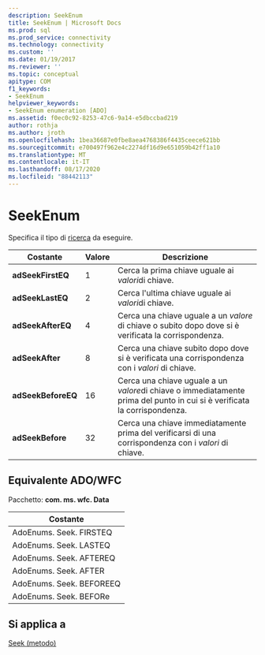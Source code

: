 ```yaml
---
description: SeekEnum
title: SeekEnum | Microsoft Docs
ms.prod: sql
ms.prod_service: connectivity
ms.technology: connectivity
ms.custom: ''
ms.date: 01/19/2017
ms.reviewer: ''
ms.topic: conceptual
apitype: COM
f1_keywords:
- SeekEnum
helpviewer_keywords:
- SeekEnum enumeration [ADO]
ms.assetid: f0ec0c92-8253-47c6-9a14-e5dbccbad219
author: rothja
ms.author: jroth
ms.openlocfilehash: 1bea36687e0fbe8aea4768386f4435ceece621bb
ms.sourcegitcommit: e700497f962e4c2274df16d9e651059b42ff1a10
ms.translationtype: MT
ms.contentlocale: it-IT
ms.lasthandoff: 08/17/2020
ms.locfileid: "88442113"
---
```

# <a name="seekenum"></a>SeekEnum
Specifica il tipo di [ricerca](../../../ado/reference/ado-api/seek-method.md) da eseguire.  
  
|Costante|Valore|Descrizione|  
|--------------|-----------|-----------------|  
|**adSeekFirstEQ**|1|Cerca la prima chiave uguale ai *valori*di chiave.|  
|**adSeekLastEQ**|2|Cerca l'ultima chiave uguale ai *valori*di chiave.|  
|**adSeekAfterEQ**|4|Cerca una chiave uguale a un *valore* di chiave o subito dopo dove si è verificata la corrispondenza.|  
|**adSeekAfter**|8|Cerca una chiave subito dopo dove si è verificata una corrispondenza con i *valori* di chiave.|  
|**adSeekBeforeEQ**|16|Cerca una chiave uguale a un *valore*di chiave o immediatamente prima del punto in cui si è verificata la corrispondenza.|  
|**adSeekBefore**|32|Cerca una chiave immediatamente prima del verificarsi di una corrispondenza con i *valori* di chiave.|  
  
## <a name="adowfc-equivalent"></a>Equivalente ADO/WFC  
 Pacchetto: **com. ms. wfc. Data**  
  
|Costante|  
|--------------|  
|AdoEnums. Seek. FIRSTEQ|  
|AdoEnums. Seek. LASTEQ|  
|AdoEnums. Seek. AFTEREQ|  
|AdoEnums. Seek. AFTER|  
|AdoEnums. Seek. BEFOREEQ|  
|AdoEnums. Seek. BEFORe|  
  
## <a name="applies-to"></a>Si applica a  
 [Seek (metodo)](../../../ado/reference/ado-api/seek-method.md)
